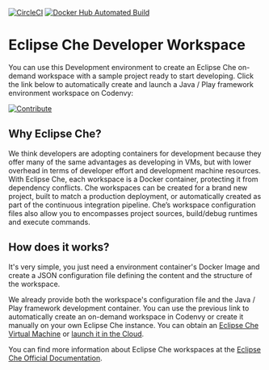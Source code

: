 [![CircleCI](https://circleci.com/gh/bitnami/bitnami-docker-java-play/tree/che.svg?style=shield)](https://circleci.com/gh/bitnami/bitnami-docker-java-play/tree/che)
[![Docker Hub Automated Build](http://container.checkforupdates.com/badges/bitnami/che-java-play)](https://hub.docker.com/r/bitnami/che-java-play/)

# Eclipse Che Developer Workspace
You can use this Development environment to create an Eclipse Che on-demand workspace with a sample project ready to start developing. Click the link below to automatically create and launch a Java / Play framework environment workspace on Codenvy:

[![Contribute](http://beta.codenvy.com/factory/resources/codenvy-contribute.svg)](https://beta.codenvy.com/f/?url=https%3A%2F%2Fgithub.com%2Fbitnami%2Fbitnami-docker-java-play%2Ftree%2Fche)

## Why Eclipse Che?
We think developers are adopting containers for development because they offer many of the same advantages as developing in VMs, but with lower overhead in terms of developer effort and development machine resources. With Eclipse Che, each workspace is a Docker container, protecting it from dependency conflicts. Che workspaces can be created for a brand new project, built to match a production deployment, or automatically created as part of the continuous integration pipeline. Che’s workspace configuration files also allow you to encompasses project sources, build/debug runtimes and execute commands.

## How does it works?
It's very simple, you just need a environment container's Docker Image and create a JSON configuration file defining the content and the structure of the workspace. 

We already provide both the workspace's configuration file and the Java / Play framework development container. You can use the previous link to automatically create an on-demand workspace in Codenvy or create it manually on your own Eclipse Che instance. You can obtain an [Eclipse Che Virtual Machine](https://bitnami.com/stack/eclipse-che) or [launch it in the Cloud](https://bitnami.com/stack/eclipse-che/cloud).

You can find more information about Eclipse Che workspaces at the [Eclipse Che Official Documentation](https://eclipse-che.readme.io/docs/introduction).

